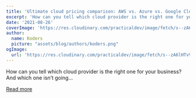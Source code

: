 ```yaml
---
title: 'Ultimate cloud pricing comparison: AWS vs. Azure vs. Google Cloud in 2021'
excerpt: 'How can you tell which cloud provider is the right one for your business? And which one isn’t going...'
date: '2021-08-26'
coverImage: 'https://res.cloudinary.com/practicaldev/image/fetch/s--zA6lHTvV--/c_imagga_scale,f_auto,fl_progressive,h_420,q_auto,w_1000/https://dev-to-uploads.s3.amazonaws.com/uploads/articles/jhael3jvb071cemhbd3q.png'
author:
  name: Koders
  picture: "assets/blog/authors/koders.png"
ogImage:
  url: 'https://res.cloudinary.com/practicaldev/image/fetch/s--zA6lHTvV--/c_imagga_scale,f_auto,fl_progressive,h_420,q_auto,w_1000/https://dev-to-uploads.s3.amazonaws.com/uploads/articles/jhael3jvb071cemhbd3q.png'
---
```


How can you tell which cloud provider is the right one for your business? And which one isn’t going...

[Read more](https://dev.to/castai/ultimate-cloud-pricing-comparison-aws-vs-azure-vs-google-cloud-in-2021-khj)
